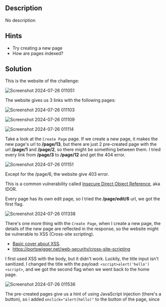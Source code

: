 ## Description
No description
## Hints 
- Try creating a new page
- How are pages indexed?
## Solution
This is the website of the challenge:

![Screenshot 2024-07-26 011051](https://github.com/user-attachments/assets/13015a04-5e5c-4a3d-a1f4-db4ea21b6fc8)

The website gives us 3 links with the following pages:

![Screenshot 2024-07-26 011103](https://github.com/user-attachments/assets/77395c4a-a1ce-44a3-9c78-ac68cbe6e91d)

![Screenshot 2024-07-26 011109](https://github.com/user-attachments/assets/6c9bd9a5-cfa8-43d6-8365-354b57b1887f)

![Screenshot 2024-07-26 011114](https://github.com/user-attachments/assets/c78ae3f5-c7fe-4f3c-8189-62cca1f95b97)

Take a look at the `Create Page` page. If we create a new page, it makes the new page's url to **/page/13**, but there are just 2 pre-created page with the url **/page/1** and **/page/2**, so there might be something between them. I tried every link from **/page/3** to **/page/12** and get the 404 error.

![Screenshot 2024-07-26 011151](https://github.com/user-attachments/assets/c0fec301-ee15-4d7d-b419-da916cce2024)

Except for the /page/6, the website give 403 error.

This is a common vulnerability called [Insecure Direct Object Reference](https://cheatsheetseries.owasp.org/cheatsheets/Insecure_Direct_Object_Reference_Prevention_Cheat_Sheet.html), aka IDOR.

Every page has its own edit page, so I tried the **/page/edit/6** url, we got the first flag.

![Screenshot 2024-07-26 011338](https://github.com/user-attachments/assets/fe95ca24-7b54-4295-8d6c-6eaedbfe03b6)

There's one more thing with the `Create Page`, when I create a new page, the details of the new page are reflected in the response, so the website might be vulnerable to XSS (Cross-site scripting). 

- [Basic cover about XSS](https://viblo.asia/p/ky-thuat-tan-cong-xss-va-cach-ngan-chan-YWOZr0Py5Q0).
- https://portswigger.net/web-security/cross-site-scripting

I first used XSS with the body, but it didn't work. Luckily, the title input isn't sanitized. I changed the title with the payload: `<script>alert('hello')<script>`, and we got the second flag when we went back to the home page.

![Screenshot 2024-07-26 011536](https://github.com/user-attachments/assets/a086dbd1-fa8d-402b-8c4d-dd1c356ba332)

The pre-created pages give us a hint of using JavaScript injection (there's a button), so i added `onclick="alert(hello)"` to the button of the page, since <script> is filtered but not attributed inside <>, the third flag is in the source code.

![Screenshot 2024-07-26 012005](https://github.com/user-attachments/assets/c3805d7b-b7ae-46f6-bd0d-4998862b4bc6)

Another common injection is SQLi, so I changed the URL of the page and got the final flag.

![Screenshot 2024-07-26 012224](https://github.com/user-attachments/assets/b83a3687-e71c-405d-935b-8461bec3e16f)

I want to give my thanks to `Bernardo de Araujo`, `ternera`, `anushang` and `isaac wangethi` for their write-ups, i had no idea what to do before reading them.
